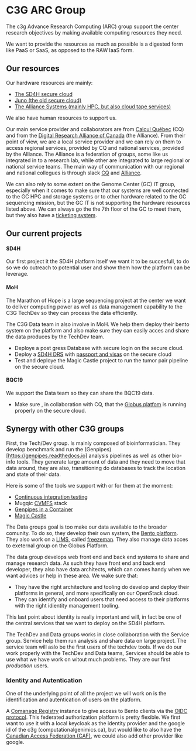 # C3G ARC Group


The c3g Advance Research Computing (ARC) group support the center research objectives by making available computing resources they need.

We want to provide the resources as much as possible is a digested form like PaaS or SaaS, as opposed to the RAW IaaS form.    


## Our resources  

Our hardware resources are mainly:

* [The SD4H secure cloud](https://www.sd4health.ca/)
* [Juno (the old secure cloud)](https://esc.calculquebec.ca/auth/login/?next=/)
* [The Alliance Systems (mainly HPC, but also cloud tape services)](https://docs.alliancecan.ca/wiki/Technical_documentation)

We also have human resources to support us.

Our main service provider and collaborators are from [Calcul Québec](https://www.calculquebec.ca/) (CQ) and from the [Digital Research Alliance of Canada](https://alliancecan.ca/) (the Alliance). From their point of view, we are a local service provider and we can rely on them to access regional services, provided by CQ and national services, provided by the Alliance. The Alliance is a federation of groups, some like us integrated in to a research lab, while other are integrated to large regional or national service teams. The main way of communication with our regional and national collegues is through slack [CQ](https://calculquebec.slack.com) and [Alliance](https://alliancecan.slack.com).

We can also rely to some extent on the Genome Center (GC) IT group, especially when it comes to make sure that our systems are well connected to the GC HPC and storage systems or to other hardware related to the GC sequencing mission, but the GC IT is not supporting the hardware resources listed above. We can always go the the 7th floor of the GC to meet them, but they also have a [ticketing system](it.genome@mail.mcgill.ca>).

## Our current projects


#### SD4H

Our first project it the SD4H platform itself we want it to be succesfull, to do so we do outreach to potential user and show them how the platform can be leverage. 

#### MoH

The Marathon of Hope is a large sequencing project at the center we want to deliver computing power as well as data management capability to the C3G TechDev so they can process the data efficiently. 

The C3G Data team in also involve in MoH. We help them deploy their bento system on the platform and also make sure they can easily acces and share the data produces by the TechDev team. 

  * Deploye a post gress Database with secure login on the secure cloud.
  * Deploy a [SD4H DRS](https://ga4gh.github.io/data-repository-service-schemas/) with [passport and visas](https://github.com/ga4gh-duri/ga4gh-duri.github.io/blob/master/researcher_ids/ga4gh_passport_v1.md) on the secure cloud
  * Test and deploye the Magic Castle project to run the tumor pair pipeline on the secure cloud. 



#### BQC19

We support the Data team so they can share the BQC19 data.

  * Make sure , in collaboration with CQ, that the [Globus platfom](https://www.globus.org/) is running properly on the secure cloud. 



## Synergy with other C3G groups

First, the Tech/Dev group. Is mainly composed of bioinformatician. They develop benchmark and run the (Genpipes)[https://genpipes.readthedocs.io] analysis pipelines as well as other bio-info tools. They generate large amount of data and they need to move that data around, they are also, transitioning do databases to track the location and state of their data.

Here is some of the tools we support with or for them at the moment:

* [Continuous integration testing](https://jenkins.vhost38.genap.ca/)
* Mugqic [CVMFS](https://cvmfs.readthedocs.io) stack
* [Genpipes in a Container](https://hub.docker.com/r/c3genomics/genpipes/)
* [Magic Castle](https://github.com/ComputeCanada/magic_castle/)


The Data groups goal is too make our data available to the broader comunity. To do so, they develop their own system, the [Bento platform](https://github.com/bento-platform). They also work on a [LIMS](https://en.wikipedia.org/wiki/Laboratory_information_management_system), called [freezeman](https://github.com/c3g/freezeman). They also manage data acces to exeternal group on the Globus Platform. 

The data group develops web front end and back end systems to share and manage research data. As such they have front end and back end developer, they also have data architects, which can comes handy when we want advices or help in these area. We wake sure that:

* They have the right architecture and tooling do develop and deploy their platforms in general, and more specifically on our OpenStack cloud.
* They can identify and onboard users that need access to their platforms with the right idientity management tooling.

This last point about identity is really important and will, in fact be one of the central services that we want to deploy on the SD4H platform.

The TechDev and Data groups works in close collaboration with the Service group. Service help them run analysis and share data on large project. The service team will aslo be the first users of the techdev tools. If we do our work properly with the TechDev and Data teams, Services should be able to use what we have work on witout much problems. They are our first _production_ users.    



### Identity and Autentication


One of the underlying point of all the project we will work on is the identification and autentication of users on the platform. 


A [Comanage Registry](https://github.com/Internet2/comanage-registry) instance to give access to Bento clients via the [OIDC protocol](https://openid.net/connect/). This federated authorization platform is pretty flexible. We first want to use it with a local keycloak as the identity provider and the google id of the c3g (computationalgenimics.ca), but would like to also have the [Canadian Access Federation (CAF)](https://www.canarie.ca/identity/caf/), we could also add other provider like google.






